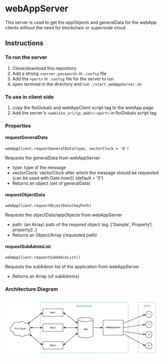 # webAppServer
This server is used to get the appObjects and generalData for the webApp clients without the need for blockchain or supernode cloud

## Instructions

### To run the server
1. Clone/download this repository
2. Add a strong `<server_password>` in `.config` file
3. Add the `<port>` in `.config` file for the server to run
4. open terminal in the directory and run `./start_webAppServer.sh`

### To use in client side
1. copy the floGlobals and webAppClient script tag to the webApp page
2. Add the server's `<website_url/ip_addr>:<port>` in floGlobals script tag

### Properties

#### requestGeneralData
    webAppClient.requestGeneralData(type, vectorClock = '0')
Requests the generalData from webAppServer
* type: type of the message
* vectorClock: vectorClock after which the message should be requested (can be used with Date.now()) (default = '0')
* Returns an object (set of generalData)

#### requestObjectData
    webAppClient.requestObjectData(keyPath)
Requests the objectData/appObjects from webAppServer
* path: (an Array) path of the required object (eg. \['Sample', Property1, property2..]
* Returns an Object/Array (requested path)

#### requestSubAdminList
    webAppClient.requestSubAdminList()
Requests the subAdmin list of the application from webAppServer
* Returns an Array (of subAdmins)

### Architecture Diagram
![webAppServer-Architecture.png](util/webAppServer-Architecture.png)
